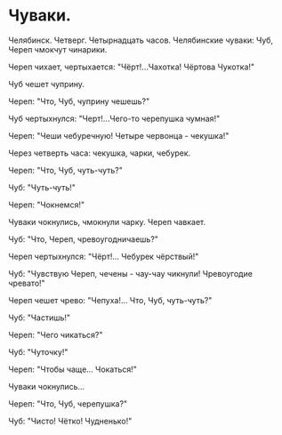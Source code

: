 #  Чуваки.
Челябинск. Четверг. Четырнадцать часов. Челябинские чуваки: Чуб, Череп чмокчут чинарики.

Череп чихает, чертыхается: "Чёрт!...Чахотка! Чёртова Чукотка!"

Чуб чешет чуприну.

Череп: "Что, Чуб, чуприну чешешь?"

Чуб чертыхнулся: "Черт!...Чего-то черепушка чумная!"

Череп: "Чеши чебуречную! Четыре червонца - чекушка!"

Через четверть часа: чекушка, чарки, чебурек.

Череп: "Что, Чуб, чуть-чуть?"

Чуб: "Чуть-чуть!"

Череп: "Чокнемся!"

Чуваки чокнулись, чмокнули чарку. Череп чавкает.

Чуб: "Что, Череп, чревоугодничаешь?"

Череп чертыхнулся: "Чёрт!... Чебурек чёрствый!"

Чуб: "Чувствую Череп, чечены - чау-чау чикнули! Чревоугодие чревато!"

Череп чешет чрево: "Чепуха!... Что, Чуб, чуть-чуть?"

Чуб: "Частишь!"

Череп: "Чего чикаться?"

Чуб: "Чуточку!"

Череп: "Чтобы чаще... Чокаться!"

Чуваки чокнулись...

Череп: "Что, Чуб, черепушка?"

Чуб: "Чисто! Чётко! Чудненько!"

